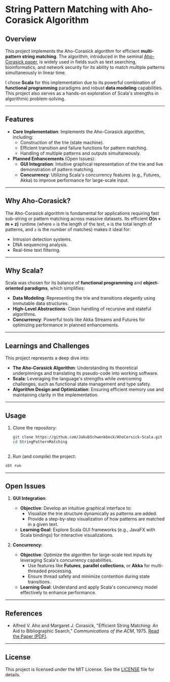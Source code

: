 # **String Pattern Matching with Aho-Corasick Algorithm**

## **Overview**
This project implements the Aho-Corasick algorithm for efficient **multi-pattern string matching**. The algorithm, introduced in the seminal [Aho-Corasick paper](https://cr.yp.to/bib/1975/aho.pdf), is widely used in fields such as text searching, bioinformatics, and network security for its ability to match multiple patterns simultaneously in linear time.

I chose **Scala** for this implementation due to its powerful combination of **functional programming** paradigms and robust **data modeling** capabilities. This project also serves as a hands-on exploration of Scala's strengths in algorithmic problem-solving.

---

## **Features**
- **Core Implementation**: Implements the Aho-Corasick algorithm, including:
  - Construction of the trie (state machine).
  - Efficient transition and failure functions for pattern matching.
  - Handling of multiple patterns and outputs simultaneously.
- **Planned Enhancements** (Open Issues):
  - **GUI Integration**: Intuitive graphical representation of the trie and live demonstration of pattern matching.
  - **Concurrency**: Utilizing Scala's concurrency features (e.g., Futures, Akka) to improve performance for large-scale input.

---

## **Why Aho-Corasick?**
The Aho-Corasick algorithm is fundamental for applications requiring fast sub-string or pattern matching across massive datasets. Its efficient **O(n + m + z)** runtime (where `n` is the length of the text, `m` is the total length of patterns, and `z` is the number of matches) makes it ideal for:
- Intrusion detection systems.
- DNA sequencing analysis.
- Real-time text filtering.

---

## **Why Scala?**
Scala was chosen for its balance of **functional programming** and **object-oriented paradigms**, which simplifies:
- **Data Modeling**: Representing the trie and transitions elegantly using immutable data structures.
- **High-Level Abstractions**: Clean handling of recursive and stateful algorithms.
- **Concurrency**: Powerful tools like Akka Streams and Futures for optimizing performance in planned enhancements.

---

## **Learnings and Challenges**
This project represents a deep dive into:
- **The Aho-Corasick Algorithm**: Understanding its theoretical underpinnings and translating its pseudo-code into working software.
- **Scala**: Leveraging the language's strengths while overcoming challenges, such as functional state management and type safety.
- **Algorithm Design and Optimization**: Ensuring efficient memory use and maintaining clarity in the implementation.

---

## **Usage**
1. Clone the repository:
   ```bash
   git clone https://github.com/JakubSchwenkbeck/AhoCorsick-Scala.git
   cd StringPatternMatching
  
2. Run (and compile) the project:
  ```bash
  sbt run 
  ```

---

## **Open Issues**
1. **GUI Integration**:
   - **Objective**: Develop an intuitive graphical interface to:
     - Visualize the trie structure dynamically as patterns are added.
     - Provide a step-by-step visualization of how patterns are matched in a given text.
   - **Learning Goal**: Explore Scala GUI frameworks (e.g., JavaFX with Scala bindings) for interactive visualizations.

2. **Concurrency**:
   - **Objective**: Optimize the algorithm for large-scale text inputs by leveraging Scala's concurrency capabilities.
     - Use features like **Futures**, **parallel collections**, or **Akka** for multi-threaded processing.
     - Ensure thread safety and minimize contention during state transitions.
   - **Learning Goal**: Understand and apply Scala's concurrency model effectively to enhance performance.

---

## **References**
- Alfred V. Aho and Margaret J. Corasick, "Efficient String Matching: An Aid to Bibliographic Search," _Communications of the ACM_, 1975. [Read the Paper (PDF)](https://cr.yp.to/bib/1975/aho.pdf).

---

## **License**
This project is licensed under the MIT License. See the [LICENSE](LICENSE) file for details.
